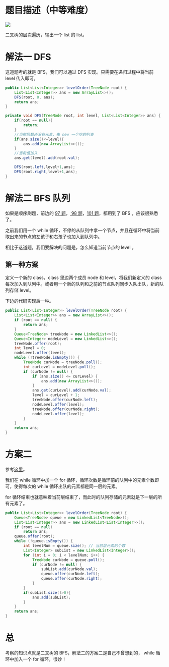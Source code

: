 # 题目描述（中等难度）

![](https://windliang.oss-cn-beijing.aliyuncs.com/102.jpg)

二叉树的层次遍历，输出一个 list 的 list。

# 解法一 DFS

这道题考的就是 BFS，我们可以通过 DFS 实现。只需要在递归过程中将当前 level 传入即可。

```java
public List<List<Integer>> levelOrder(TreeNode root) {
    List<List<Integer>> ans = new ArrayList<>(); 
    DFS(root, 0, ans);
    return ans;
}

private void DFS(TreeNode root, int level, List<List<Integer>> ans) {
    if(root == null){
        return;
    }
    //当前层数还没有元素，先 new 一个空的列表
    if(ans.size()<=level){
        ans.add(new ArrayList<>());
    }
    //当前值加入
    ans.get(level).add(root.val);

    DFS(root.left,level+1,ans);
    DFS(root.right,level+1,ans);
}
```

# 解法二 BFS 队列

如果是顺序刷题，前边的 [97 题](<https://leetcode.wang/leetCode-97-Interleaving-String.html#%E8%A7%A3%E6%B3%95%E4%B8%89-%E5%B9%BF%E5%BA%A6%E4%BC%98%E5%85%88%E9%81%8D%E5%8E%86-bfs>)，[ 98 题](<https://leetcode.wang/leetCode-98-Validate-Binary-Search-Tree.html#%E8%A7%A3%E6%B3%95%E4%B8%89-dfs-bfs>)，[101 题](<https://leetcode.wang/leetcode-101-Symmetric-Tree.html#%E8%A7%A3%E6%B3%95%E4%B8%89-bfs-%E9%98%9F%E5%88%97>)，都用到了 BFS ，应该很熟悉了。

之前我们用一个 while 循环，不停的从队列中拿一个节点，并且在循环中将当前取出来的节点的左孩子和右孩子也加入到队列中。

相比于这道题，我们要解决的问题是，怎么知道当前节点的 level 。

## 第一种方案

定义一个新的 class，class 里边两个成员 node 和 level，将我们新定义的 class 每次加入到队列中。或者用一个新的队列和之前的节点队列同步入队出队，新的队列存储 level。

下边的代码实现后一种。

```java
public List<List<Integer>> levelOrder(TreeNode root) {
    List<List<Integer>> ans = new ArrayList<>();
    if (root == null) {
        return ans;
    }
    Queue<TreeNode> treeNode = new LinkedList<>();
    Queue<Integer> nodeLevel = new LinkedList<>();
    treeNode.offer(root);
    int level = 0;
    nodeLevel.offer(level);
    while (!treeNode.isEmpty()) {
        TreeNode curNode = treeNode.poll();
        int curLevel = nodeLevel.poll();
        if (curNode != null) {
            if (ans.size() <= curLevel) {
                ans.add(new ArrayList<>());
            }
            ans.get(curLevel).add(curNode.val);
            level = curLevel + 1;
            treeNode.offer(curNode.left);
            nodeLevel.offer(level);
            treeNode.offer(curNode.right);
            nodeLevel.offer(level);
        }
    }
    return ans;
}
```

# 方案二

参考[这里](<https://leetcode.com/problems/binary-tree-level-order-traversal/discuss/33450/Java-solution-with-a-queue-used>)。

我们在 while 循环中加一个 for 循环，循环次数是循环前的队列中的元素个数即可，使得每次的 while 循环出队的元素都是同一层的元素。

for  循环结束也就意味着当前层结束了，而此时的队列存储的元素就是下一层的所有元素了。

```java
public List<List<Integer>> levelOrder(TreeNode root) {
    Queue<TreeNode> queue = new LinkedList<TreeNode>();
    List<List<Integer>> ans = new LinkedList<List<Integer>>();
    if (root == null)
        return ans;
    queue.offer(root);
    while (!queue.isEmpty()) {
        int levelNum = queue.size(); // 当前层元素的个数
        List<Integer> subList = new LinkedList<Integer>();
        for (int i = 0; i < levelNum; i++) {
            TreeNode curNode = queue.poll();
            if (curNode != null) {
                subList.add(curNode.val); 
                queue.offer(curNode.left);
                queue.offer(curNode.right);
            }
        }
        if(subList.size()>0){
            ans.add(subList);
        }
    }
    return ans;
}
```

# 总

考察的知识点就是二叉树的 BFS，解法二的方案二是自己不曾想到的， while 循环中加入一个 for 循环，很妙！